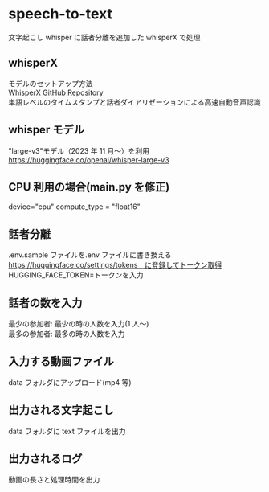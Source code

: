 # speech-to-text

文字起こし whisper に話者分離を追加した whisperX で処理

## whisperX

モデルのセットアップ方法<br>
[WhisperX GitHub Repository](https://github.com/m-bain/whisperX)<br>
単語レベルのタイムスタンプと話者ダイアリゼーションによる高速自動音声認識<br>

## whisper モデル

"large-v3"モデル（2023 年 11 月～）を利用
https://huggingface.co/openai/whisper-large-v3

## CPU 利用の場合(main.py を修正)

device="cpu"
compute_type = "float16"

## 話者分離

.env.sample ファイルを.env ファイルに書き換える
https://huggingface.co/settings/tokens　に登録してトークン取得
HUGGING_FACE_TOKEN=トークンを入力

## 話者の数を入力

最少の参加者: 最少の時の人数を入力(1 人～)<br>
最多の参加者: 最多の時の人数を入力<br>

## 入力する動画ファイル

data フォルダにアップロード(mp4 等)<br>

## 出力される文字起こし

data フォルダに text ファイルを出力<br>

## 出力されるログ

動画の長さと処理時間を出力<br>
